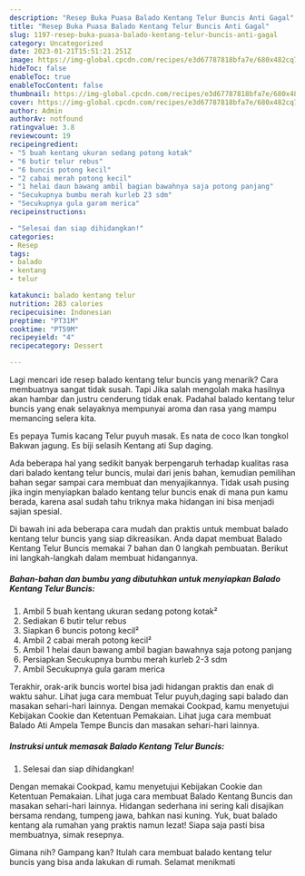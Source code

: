 ```yaml
---
description: "Resep Buka Puasa Balado Kentang Telur Buncis Anti Gagal"
title: "Resep Buka Puasa Balado Kentang Telur Buncis Anti Gagal"
slug: 1197-resep-buka-puasa-balado-kentang-telur-buncis-anti-gagal
category: Uncategorized
date: 2023-01-21T15:51:21.251Z
image: https://img-global.cpcdn.com/recipes/e3d67787818bfa7e/680x482cq70/balado-kentang-telur-buncis-foto-resep-utama.jpg
hideToc: false
enableToc: true
enableTocContent: false
thumbnail: https://img-global.cpcdn.com/recipes/e3d67787818bfa7e/680x482cq70/balado-kentang-telur-buncis-foto-resep-utama.jpg
cover: https://img-global.cpcdn.com/recipes/e3d67787818bfa7e/680x482cq70/balado-kentang-telur-buncis-foto-resep-utama.jpg
author: Admin
authorAv: notfound
ratingvalue: 3.8
reviewcount: 19
recipeingredient:
- "5 buah kentang ukuran sedang potong kotak"
- "6 butir telur rebus"
- "6 buncis potong kecil"
- "2 cabai merah potong kecil"
- "1 helai daun bawang ambil bagian bawahnya saja potong panjang"
- "Secukupnya bumbu merah kurleb 23 sdm"
- "Secukupnya gula garam merica"
recipeinstructions:

- "Selesai dan siap dihidangkan!"
categories:
- Resep
tags:
- balado
- kentang
- telur

katakunci: balado kentang telur 
nutrition: 283 calories
recipecuisine: Indonesian
preptime: "PT31M"
cooktime: "PT59M"
recipeyield: "4"
recipecategory: Dessert

---
```



Lagi mencari ide resep balado kentang telur buncis yang menarik? Cara membuatnya sangat tidak susah. Tapi Jika salah mengolah maka hasilnya akan hambar dan justru cenderung tidak enak. Padahal balado kentang telur buncis yang enak selayaknya mempunyai aroma dan rasa yang mampu memancing selera kita.


Es pepaya Tumis kacang Telur puyuh masak. Es nata de coco Ikan tongkol Bakwan jagung. Es biji selasih Kentang ati Sup daging.

Ada beberapa hal yang sedikit banyak berpengaruh terhadap kualitas rasa dari balado kentang telur buncis, mulai dari jenis bahan, kemudian pemilihan bahan segar sampai cara membuat dan menyajikannya. Tidak usah pusing jika ingin menyiapkan balado kentang telur buncis enak di mana pun kamu berada, karena asal sudah tahu triknya maka hidangan ini bisa menjadi sajian spesial.


Di bawah ini ada beberapa cara mudah dan praktis untuk membuat balado kentang telur buncis yang siap dikreasikan. Anda dapat membuat Balado Kentang Telur Buncis memakai 7 bahan dan 0 langkah pembuatan. Berikut ini langkah-langkah dalam membuat hidangannya.

<!--inarticleads1-->

##### Bahan-bahan dan bumbu yang dibutuhkan untuk menyiapkan Balado Kentang Telur Buncis:

1. Ambil 5 buah kentang ukuran sedang potong kotak²
1. Sediakan 6 butir telur rebus
1. Siapkan 6 buncis potong kecil²
1. Ambil 2 cabai merah potong kecil²
1. Ambil 1 helai daun bawang ambil bagian bawahnya saja potong panjang
1. Persiapkan Secukupnya bumbu merah kurleb 2-3 sdm
1. Ambil Secukupnya gula garam merica


Terakhir, orak-arik buncis wortel bisa jadi hidangan praktis dan enak di waktu sahur. Lihat juga cara membuat Telur puyuh,daging sapi balado dan masakan sehari-hari lainnya. Dengan memakai Cookpad, kamu menyetujui Kebijakan Cookie dan Ketentuan Pemakaian. Lihat juga cara membuat Balado Ati Ampela Tempe Buncis dan masakan sehari-hari lainnya. 

<!--inarticleads2-->

##### Instruksi untuk memasak Balado Kentang Telur Buncis:


1. Selesai dan siap dihidangkan!

Dengan memakai Cookpad, kamu menyetujui Kebijakan Cookie dan Ketentuan Pemakaian. Lihat juga cara membuat Balado Kentang Buncis dan masakan sehari-hari lainnya. Hidangan sederhana ini sering kali disajikan bersama rendang, tumpeng jawa, bahkan nasi kuning. Yuk, buat balado kentang ala rumahan yang praktis namun lezat! Siapa saja pasti bisa membuatnya, simak resepnya. 

Gimana nih? Gampang kan? Itulah cara membuat balado kentang telur buncis yang bisa anda lakukan di rumah. Selamat menikmati

